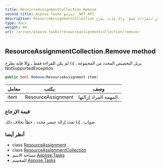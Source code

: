 ```yaml
---
title: ResourceAssignmentCollection.Remove
second_title: Aspose.Tasks لمرجع .NET API
description: ResourceAssignmentCollection طريقة. يزيل التخصيص المحدد من المجموعة  إذا لم يكن للقراءة فقط  وإلا فإنه يطرح NotSupportedException.
type: docs
weight: 80
url: /ar/net/aspose.tasks/resourceassignmentcollection/remove/
---
```

## ResourceAssignmentCollection.Remove method

يزيل التخصيص المحدد من المجموعة ، إذا لم يكن للقراءة فقط ، وإلا فإنه يطرح NotSupportedException.

```csharp
public bool Remove(ResourceAssignment item)
```

| معامل | يكتب | وصف |
| --- | --- | --- |
| item | ResourceAssignment | المهمة المراد إزالتها. |

### قيمة الإرجاع

صواب ، إذا تمت إزالة عنصر محدد ، خطأ بخلاف ذلك.

### أنظر أيضا

* class [ResourceAssignment](../../resourceassignment/)
* class [ResourceAssignmentCollection](../)
* مساحة الاسم [Aspose.Tasks](../../resourceassignmentcollection/)
* المجسم [Aspose.Tasks](../../../)


